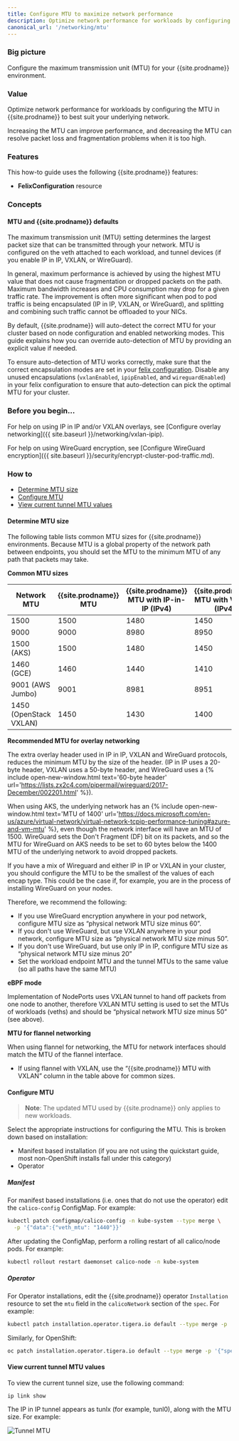 ```yaml
---
title: Configure MTU to maximize network performance
description: Optimize network performance for workloads by configuring the MTU in Calico to best suit your underlying network.
canonical_url: '/networking/mtu'
---
```


### Big picture

Configure the maximum transmission unit (MTU) for your {{site.prodname}} environment.

### Value

Optimize network performance for workloads by configuring the MTU in {{site.prodname}} to best suit your underlying network.

Increasing the MTU can improve performance, and decreasing the MTU can resolve packet loss and fragmentation problems when it is too high.

### Features

This how-to guide uses the following {{site.prodname}} features:

- **FelixConfiguration** resource

### Concepts

#### MTU and {{site.prodname}} defaults

The maximum transmission unit (MTU) setting determines the largest packet size that can be transmitted through your network. MTU is configured on the veth attached to each workload, and tunnel devices (if you enable IP in IP, VXLAN, or WireGuard).

In general, maximum performance is achieved by using the highest MTU value that does not cause fragmentation or dropped packets on the path. Maximum bandwidth increases and CPU consumption may drop for a given traffic rate.  The improvement is often more significant when pod to pod traffic is being encapsulated (IP in IP, VXLAN, or WireGuard), and splitting and combining such traffic cannot be offloaded to your NICs.

By default, {{site.prodname}} will auto-detect the correct MTU for your cluster based on node configuration and enabled networking modes. This guide explains how you can override auto-detection
of MTU by providing an explicit value if needed.

To ensure auto-detection of MTU works correctly, make sure that the correct encapsulation modes are set in your [felix configuration]({{site.baseurl}}/reference/resources/felixconfig). Disable any unused encapsulations (`vxlanEnabled`, `ipipEnabled`, and `wireguardEnabled`) in your felix configuration to ensure that auto-detection can pick the optimal MTU for your cluster.

### Before you begin...

For help on using IP in IP and/or VXLAN overlays, see [Configure overlay networking]({{ site.baseurl }}/networking/vxlan-ipip).

For help on using WireGuard encryption, see [Configure WireGuard encryption]({{ site.baseurl }}/security/encrypt-cluster-pod-traffic.md).

### How to

- [Determine MTU size](#determine-mtu-size)
- [Configure MTU](#configure-mtu)
- [View current tunnel MTU values](#view-current-tunnel-mtu-values)

#### Determine MTU size

The following table lists common MTU sizes for {{site.prodname}} environments. Because MTU is a global property of the network path between endpoints, you should set the MTU to the minimum MTU of any path that packets may take.

**Common MTU sizes**

| Network MTU            | {{site.prodname}} MTU | {{site.prodname}} MTU with IP-in-IP (IPv4) | {{site.prodname}} MTU with VXLAN (IPv4) | {{site.prodname}} MTU with WireGuard (IPv4) |
| ---------------------- | --------------------- | ------------------------------------------ | --------------------------------------- | ------------------------------------------- |
| 1500                   | 1500                  | 1480                                       | 1450                                    | 1440                                        |
| 9000                   | 9000                  | 8980                                       | 8950                                    | 8940                                        |
| 1500 (AKS)             | 1500                  | 1480                                       | 1450                                    | 1340                                        |
| 1460 (GCE)             | 1460                  | 1440                                       | 1410                                    | 1400                                        |
| 9001 (AWS Jumbo)       | 9001                  | 8981                                       | 8951                                    | 8941                                        |
| 1450 (OpenStack VXLAN) | 1450                  | 1430                                       | 1400                                    | 1390                                        |

**Recommended MTU for overlay networking**

The extra overlay header used in IP in IP, VXLAN and WireGuard protocols, reduces the minimum MTU by the size of the header. (IP in IP uses a 20-byte header, VXLAN uses a 50-byte header, and WireGuard uses a {% include open-new-window.html text='60-byte header' url='https://lists.zx2c4.com/pipermail/wireguard/2017-December/002201.html' %}).

When using AKS, the underlying network has an {% include open-new-window.html text='MTU of 1400' url='https://docs.microsoft.com/en-us/azure/virtual-network/virtual-network-tcpip-performance-tuning#azure-and-vm-mtu' %}, even though the network interface will have an MTU of 1500.
WireGuard sets the Don't Fragment (DF) bit on its packets, and so the MTU for WireGuard on AKS needs to be set to 60 bytes below the 1400 MTU of the underlying network to avoid dropped packets.

If you have a mix of Wireguard and either IP in IP or VXLAN in your cluster, you should configure the MTU to be the smallest of the values of each encap type. This could be the case if, for example, you are in the process of installing WireGuard on your nodes.

Therefore, we recommend the following:

- If you use WireGuard encryption anywhere in your pod network, configure MTU size as “physical network MTU size minus 60”.
- If you don't use WireGuard, but use VXLAN anywhere in your pod network, configure MTU size as “physical network MTU size minus 50”.
- If you don't use WireGuard, but use only IP in IP, configure MTU size as “physical network MTU size minus 20”
- Set the workload endpoint MTU and the tunnel MTUs to the same value (so all paths have the same MTU)

**eBPF mode**

Implementation of NodePorts uses VXLAN tunnel to hand off packets from one node to another, therefore VXLAN MTU setting
is used to set the MTUs of workloads (veths) and should be “physical network MTU size minus 50” (see above).

**MTU for flannel networking**

When using flannel for networking, the MTU for network interfaces should match the MTU of the flannel interface.
- If using flannel with VXLAN, use the “{{site.prodname}} MTU with VXLAN” column in the table above for common sizes.

#### Configure MTU

> **Note**: The updated MTU used by {{site.prodname}} only applies to new workloads.

Select the appropriate instructions for configuring the MTU.  This is broken down based on installation:
-  Manifest based installation (if you are not using the quickstart guide, most non-OpenShift installs fall under this
   category)
-  Operator

##### **Manifest**

For manifest based installations (i.e. ones that do not use the operator) edit the `calico-config` ConfigMap. For example:

```bash
kubectl patch configmap/calico-config -n kube-system --type merge \
  -p '{"data":{"veth_mtu": "1440"}}'
```

After updating the ConfigMap, perform a rolling restart of all calico/node pods. For example:

```bash
kubectl rollout restart daemonset calico-node -n kube-system
```

##### **Operator**

For Operator installations, edit the {{site.prodname}} operator `Installation` resource to set the `mtu`
field in the `calicoNetwork` section of the `spec`.  For example:

```bash
kubectl patch installation.operator.tigera.io default --type merge -p '{"spec":{"calicoNetwork":{"mtu":1440}}}'
```

Similarly, for OpenShift:

```bash
oc patch installation.operator.tigera.io default --type merge -p '{"spec":{"calicoNetwork":{"mtu":1440}}}'
```

#### View current tunnel MTU values

To view the current tunnel size, use the following command:

`ip link show`

The IP in IP tunnel appears as tunlx (for example, tunl0), along with the MTU size. For example:

![Tunnel MTU]({{site.baseurl}}/images/tunnel.png)
